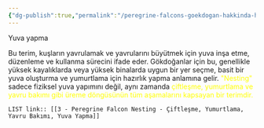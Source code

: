 ```yaml
---
{"dg-publish":true,"permalink":"/peregrine-falcons-goekdogan-hakkinda-hersey/goekdogan-soezluegue/3-peregrine-falcon-nesting-ciftlesme-yumurtlama-yavru-bakimi-yuva-yapma/"}
---
```


Yuva yapma

Bu terim, kuşların yavrulamak ve yavrularını büyütmek için yuva inşa etme, düzenleme ve kullanma sürecini ifade eder. Gökdoğanlar için bu, genellikle yüksek kayalıklarda veya yüksek binalarda uygun bir yer seçme, basit bir yuva oluşturma ve yumurtlama için hazırlık yapma anlamına gelir. <font color="#ffff00">"Nesting"</font> sadece fiziksel yuva yapımını değil, aynı zamanda <font color="#ffff00">çiftleşme, yumurtlama ve yavru bakımı gibi üreme döngüsünün tüm aşamalarını kapsayan bir terimdir.</font>

`LIST link:: [[3 - Peregrine Falcon Nesting - Çiftleşme, Yumurtlama, Yavru Bakımı, Yuva Yapma]] `